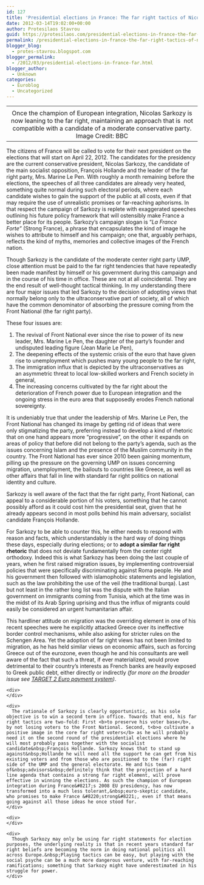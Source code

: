 ```yaml
---
id: 127
title: 'Presidential elections in France: The far right tactics of Nicolas Sarkozy'
date: 2012-03-14T19:02:00+00:00
author: Protesilaos Stavrou
guid: https://protesilaos.com/presidential-elections-in-france-the-far-right-tactics-of-nicolas-sarkozy/
permalink: /presidential-elections-in-france-the-far-right-tactics-of-nicolas-sarkozy/
blogger_blog:
  - protes-stavrou.blogspot.com
blogger_permalink:
  - /2012/03/presidential-elections-in-france-far.html
blogger_author:
  - Unknown
categories:
  - Euroblog
  - Uncategorized
---
```

<table align="center" cellpadding="0" cellspacing="0" class="tr-caption-container" style="margin-left: auto; margin-right: auto; text-align: center;">
  <tr>
    <td style="text-align: center;">
    </td>
  </tr>
  
  <tr>
    <td class="tr-caption" style="text-align: center;">
      Once the champion of European integration, Nicolas Sarkozy is now leaning to the far right, maintaining an approach that is &nbsp;not compatible with a candidate of a moderate conservative party. Image Credit: BBC
    </td>
  </tr>
</table>

The citizens of France will be called to vote for their next president on the elections that will start on April 22, 2012. The candidates for the presidency are the current&nbsp;conservative&nbsp;president, Nicolas Sarkozy, the candidate of the main socialist opposition, François Hollande and the leader of the far right party, Mrs. Marine Le Pen. With roughly a month remaining before the elections, the speeches of all three candidates are already very heated, something quite normal during such electoral periods, where each candidate wishes to gain the support of the public at all costs, even if that may require the use of unrealistic promises or far-reaching aphorisms. In that respect the campaign of Sarkozy is replete with exaggerated speeches outlining his future policy framework that will ostensibly make France a better place for its people.&nbsp;Sarkozy&#8217;s campaign slogan is &#8220;_La France Forte&#8221;&nbsp;_(Strong France), a phrase that encapsulates the kind of image he wishes to attribute to himself and his campaign; one that, arguably perhaps, reflects the kind of myths, memories and collective images of the French nation.

Though Sarkozy is the candidate of the moderate center right party UMP, close attention must be paid to the far right tendencies that have repeatedly been made manifest by himself or his government during this campaign and in the course of his time in office.&nbsp;These are not at all coincidental. They are the end result of well-thought tactical thinking. In my understanding there are four major issues that led Sarkozy to the decision of adopting views that normally belong only to the ultraconservative part of society, all of which have the common denominator of absorbing the pressure coming from the Front National (the far right party).

These four issues are: 

  1. The revival of Front National ever since the rise to power of its new leader, Mrs. Marine Le Pen, the daughter of the party&#8217;s founder and undisputed leading figure (Jean Marie Le Pen),
  2. The deepening effects of the systemic crisis of the euro that have given rise to unemployment which pushes many young people to the far right,
  3. The immigration influx that is depicted by the ultraconservatives as an&nbsp;asymmetric&nbsp;threat to local low-skilled workers and French society in general,
  4. The increasing concerns cultivated by the far right about the deterioration of French power due to European integration and the ongoing stress in the euro area that supposedly erodes French national sovereignty.

<div>
  It is undeniably true that under the leadership of Mrs. Marine Le Pen, the Front National has changed its image by getting rid of ideas that were only&nbsp;stigmatizing&nbsp;the party,&nbsp;preferring&nbsp;instead to develop a kind of rhetoric that on one hand appears more &#8220;progressive&#8221;, on the other it expands on areas of policy that before did not belong to the party&#8217;s agenda, such as the issues concerning Islam and the presence of the&nbsp;Muslim&nbsp;community in the country. The Front National has ever since 2010 been gaining momentum, pilling up the pressure on the governing UMP on issues concerning migration, unemployment, the bailouts to countries like Greece, as well as other affairs that fall in line with standard far right politics on national identity and culture.</p> 
  
  <p>
    Sarkozy is well aware of the fact that the far right party, Front National, can appeal to a considerable portion of his voters, something that he cannot possibly afford as it could cost him the&nbsp;presidential&nbsp;seat, given that he already appears second in most polls behind his main&nbsp;adversary, socialist candidate&nbsp;François Hollande.&nbsp;
  </p>
</div>

<div>
</div>

<div>
  For Sarkozy to be able to counter this, he either needs to respond with reason and facts, which understandably is the hard way of doing things these days, especially during elections; or to <b>adopt a similar far right rhetoric</b> that does not deviate fundamentally from the center right orthodoxy.&nbsp;Indeed this is what Sarkozy has been doing the last couple of years, when he first raised migration issues, by implementing controversial policies that were specifically discriminating against Roma people. He and his government then followed with islamophobic statements and legislation, such as the law prohibiting the use of the veil (the traditional burqa). Last but not least in the rather long list was the dispute with the Italian government on immigrants coming from Tunisia, which at the time was in the midst of its Arab Spring uprising and thus the influx of migrants could easily be considered an urgent humanitarian affair.</p> 
  
  <p>
    This hardliner attitude on migration was the&nbsp;overriding&nbsp;element in one of his recent speeches were he explicitly attacked Greece over its ineffective border control mechanisms, while also asking for stricter rules on the Schengen Area.&nbsp;Yet the adoption of far right views has not been limited to migration, as he has held similar views on economic affairs, such as forcing Greece out of the eurozone, even though he and his&nbsp;consultants&nbsp;are well aware of the fact that such a threat, if ever materialized, would prove detrimental to their country&#8217;s interests as French banks are heavily exposed to Greek public debt, either directly or&nbsp;indirectly <i>(for more on the broader issue see&nbsp;<a href="https://protesilaos.com/search/label/TARGET2">TARGET 2 Euro payment system</a>)</i>.</div> 
    
    <div>
    </div>
    
    <div>
      The rationale of Sarkozy is clearly opportunistic, as his sole objective is to win a second term in office. Towards that end, his far right tactics are two-fold: First <b>to preserve his voter base</b>, by not losing voters to the Front National. Second, t<b>o cultivate a positive image in the core far right voters</b> as he will probably need it on the second round of the presidential elections where he will most probably pass together with the socialist candidate&nbsp;François Hollande. Sarkozy knows that to stand up against&nbsp;Hollande he will need all the support he can get from his existing voters and from those who are positioned to the (far) right side of the UMP and the general electorate. He and his team of&nbsp;advisors&nbsp;definitely think that the projection of a hard line agenda that contains a strong far right element, will prove effective in winning the elections. As such the champion of European integration during France&#8217;s 2008 EU presidency, has now transformed into a much less tolerant,&nbsp;euro-skeptic candidate, who promises to make France &#8220;strong&#8221;, even if that means going against all those ideas he once stood for.
    </div>
    
    <div>
    </div>
    
    <div>
      Though Sarkozy may only be using far right statements for election purposes, the underlying reality is that in recent years standard far right beliefs are becoming the norm in doing national politics all across Europe.&nbsp;Playing tactics can be easy, but playing with the social psyche can be a much more dangerous venture, with far-reaching ramifications; something that Sarkozy might have underestimated in his struggle for power.
    </div>